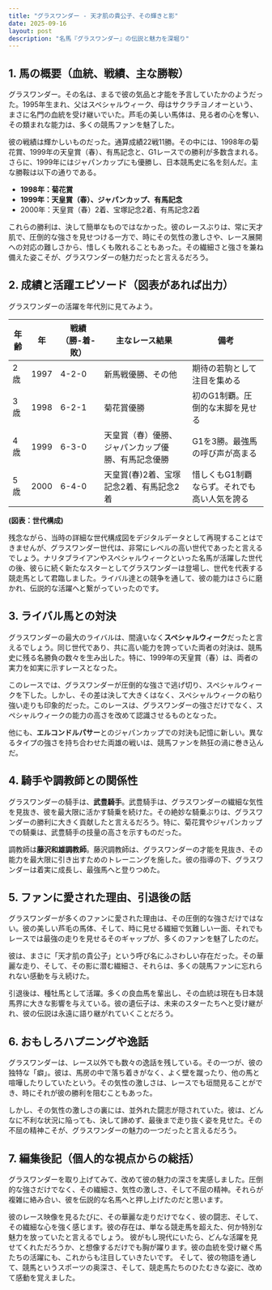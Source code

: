 ```yaml
---
title: "グラスワンダー - 天才肌の貴公子、その輝きと影"
date: 2025-09-16
layout: post
description: "名馬『グラスワンダー』の伝説と魅力を深堀り"
---
```


## 1. 馬の概要（血統、戦績、主な勝鞍）

グラスワンダー。その名は、まるで彼の気品と才能を予言していたかのようだった。1995年生まれ、父はスペシャルウィーク、母はサクラチヨノオーという、まさに名門の血統を受け継いでいた。芦毛の美しい馬体は、見る者の心を奪い、その類まれな能力は、多くの競馬ファンを魅了した。

彼の戦績は輝かしいものだった。通算成績22戦11勝。その中には、1998年の菊花賞、1999年の天皇賞（春）、有馬記念と、G1レースでの勝利が多数含まれる。さらに、1999年にはジャパンカップにも優勝し、日本競馬史に名を刻んだ。主な勝鞍は以下の通りである。

* **1998年：菊花賞**
* **1999年：天皇賞（春）、ジャパンカップ、有馬記念**
* 2000年：天皇賞（春）2着、宝塚記念2着、有馬記念2着

これらの勝利は、決して簡単なものではなかった。彼のレースぶりは、常に天才肌で、圧倒的な強さを見せつける一方で、時にその気性の激しさや、レース展開への対応の難しさから、惜しくも敗れることもあった。その繊細さと強さを兼ね備えた姿こそが、グラスワンダーの魅力だったと言えるだろう。


## 2. 成績と活躍エピソード（図表があれば出力）

グラスワンダーの活躍を年代別に見てみよう。

| 年齢 | 年 | 戦績（勝-着-敗）| 主なレース結果 | 備考 |
|---|---|---|---|---|
| 2歳 | 1997 | 4-2-0 | 新馬戦優勝、その他 | 期待の若駒として注目を集める |
| 3歳 | 1998 | 6-2-1 | 菊花賞優勝 | 初のG1制覇。圧倒的な末脚を見せる |
| 4歳 | 1999 | 6-3-0 | 天皇賞（春）優勝、ジャパンカップ優勝、有馬記念優勝 | G1を3勝。最強馬の呼び声が高まる |
| 5歳 | 2000 | 6-4-0 | 天皇賞(春)2着、宝塚記念2着、有馬記念2着 | 惜しくもG1制覇ならず。それでも高い人気を誇る |


**(図表：世代構成)**

残念ながら、当時の詳細な世代構成図をデジタルデータとして再現することはできませんが、グラスワンダー世代は、非常にレベルの高い世代であったと言えるでしょう。ナリタブライアンやスペシャルウィークといった名馬が活躍した世代の後、彼らに続く新たなスターとしてグラスワンダーは登場し、世代を代表する競走馬として君臨しました。ライバル達との競争を通して、彼の能力はさらに磨かれ、伝説的な活躍へと繋がっていったのです。


## 3. ライバル馬との対決

グラスワンダーの最大のライバルは、間違いなく**スペシャルウィーク**だったと言えるでしょう。同じ世代であり、共に高い能力を誇っていた両者の対決は、競馬史に残る名勝負の数々を生み出した。特に、1999年の天皇賞（春）は、両者の実力を如実に示すレースとなった。

このレースでは、グラスワンダーが圧倒的な強さで逃げ切り、スペシャルウィークを下した。しかし、その差は決して大きくはなく、スペシャルウィークの粘り強い走りも印象的だった。このレースは、グラスワンダーの強さだけでなく、スペシャルウィークの能力の高さを改めて認識させるものとなった。

他にも、**エルコンドルパサー**とのジャパンカップでの対決も記憶に新しい。異なるタイプの強さを持ち合わせた両雄の戦いは、競馬ファンを熱狂の渦に巻き込んだ。


## 4. 騎手や調教師との関係性

グラスワンダーの騎手は、**武豊騎手**。武豊騎手は、グラスワンダーの繊細な気性を見抜き、彼を最大限に活かす騎乗を続けた。その絶妙な騎乗ぶりは、グラスワンダーの勝利に大きく貢献したと言えるだろう。特に、菊花賞やジャパンカップでの騎乗は、武豊騎手の技量の高さを示すものだった。

調教師は**藤沢和雄調教師**。藤沢調教師は、グラスワンダーの才能を見抜き、その能力を最大限に引き出すためのトレーニングを施した。彼の指導の下、グラスワンダーは着実に成長し、最強馬へと登りつめた。


## 5. ファンに愛された理由、引退後の話

グラスワンダーが多くのファンに愛された理由は、その圧倒的な強さだけではない。彼の美しい芦毛の馬体、そして、時に見せる繊細で気難しい一面、それでもレースでは最強の走りを見せるそのギャップが、多くのファンを魅了したのだ。

彼は、まさに「天才肌の貴公子」という呼び名にふさわしい存在だった。その華麗な走り、そして、その影に潜む繊細さ、それらは、多くの競馬ファンに忘れられない感動を与え続けた。

引退後は、種牡馬として活躍。多くの良血馬を輩出し、その血統は現在も日本競馬界に大きな影響を与えている。彼の遺伝子は、未来のスターたちへと受け継がれ、彼の伝説は永遠に語り継がれていくことだろう。


## 6. おもしろハプニングや逸話

グラスワンダーは、レース以外でも数々の逸話を残している。その一つが、彼の独特な「癖」。彼は、馬房の中で落ち着きがなく、よく壁を蹴ったり、他の馬と喧嘩したりしていたという。その気性の激しさは、レースでも垣間見ることができ、時にそれが彼の勝利を阻むこともあった。

しかし、その気性の激しさの裏には、並外れた闘志が隠されていた。彼は、どんなに不利な状況に陥っても、決して諦めず、最後まで走り抜く姿を見せた。その不屈の精神こそが、グラスワンダーの魅力の一つだったと言えるだろう。


## 7. 編集後記（個人的な視点からの総括）

グラスワンダーを取り上げてみて、改めて彼の魅力の深さを実感しました。圧倒的な強さだけでなく、その繊細さ、気性の激しさ、そして不屈の精神。それらが複雑に絡み合い、彼を伝説的な名馬へと押し上げたのだと思います。

彼のレース映像を見るたびに、その華麗な走りだけでなく、彼の闘志、そして、その繊細な心を強く感じます。彼の存在は、単なる競走馬を超えた、何か特別な魅力を放っていたと言えるでしょう。  彼がもし現代にいたら、どんな活躍を見せてくれただろうか、と想像するだけでも胸が躍ります。彼の血統を受け継ぐ馬たちの活躍にも、これからも注目していきたいです。  そして、彼の物語を通して、競馬というスポーツの奥深さ、そして、競走馬たちのひたむきな姿に、改めて感動を覚えました。

